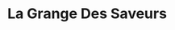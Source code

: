---
title: "La Grange Des Saveurs"
url: /saint-leonard-de-noblat/la-grange-des-saveurs/
shop: Feinkost
---